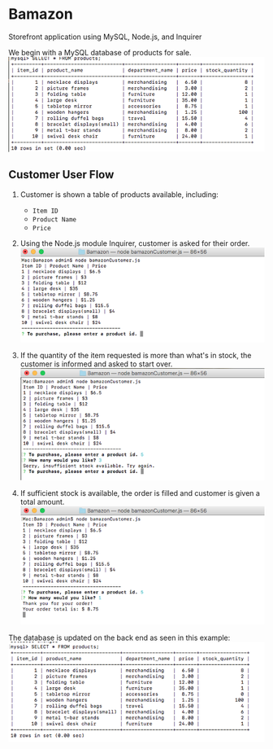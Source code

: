 # Bamazon
Storefront application using MySQL, Node.js, and Inquirer

We begin with a MySQL database of products for sale.
![Screenshot of starting database](images/Screen_Shot1_db.png)

## Customer User Flow

1. Customer is shown a table of products available, including:
	* `Item ID`
	* `Product Name`
	* `Price`

2. Using the Node.js module Inquirer, customer is asked for their order.
![Screenshot of landing page](images/Screen_Shot2_start.png)

3. If the quantity of the item requested is more than what's in stock, the customer is informed and asked to start over.
![Screenshot of insufficient stock message](images/Screen_Shot3_stock.png)	

4. If sufficient stock is available, the order is filled and customer is given a total amount.
![Screenshot of finished order](images/Screen_Shot4_ordered.png)

The database is updated on the back end as seen in this example:
![Screenshot of updated database](images/Screen_Shot5_newdb.png)